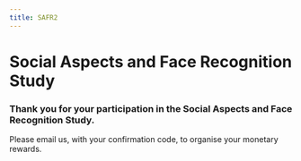 ```yaml
---
title: SAFR2
---
```


# Social Aspects and Face Recognition Study

### Thank you for your participation in the Social Aspects and Face Recognition Study. 
Please email us, with your confirmation code, to organise your monetary rewards.
